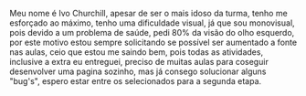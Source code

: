 Meu nome é Ivo Churchill, apesar de ser o mais idoso da turma, tenho me esforçado ao máximo, tenho uma dificuldade visual, já que sou monovisual, pois devido a um problema de saúde, pedi 80% da visão do olho esquerdo, por este motivo estou sempre solicitando se possível ser aumentado a fonte nas aulas, ceio que estou me saindo bem, pois todas as atividades, inclusive a extra eu entreguei, preciso de muitas aulas para coseguir desenvolver uma pagina sozinho, mas já consego solucionar alguns "bug's", espero estar entre os selecionados para a segunda etapa. 